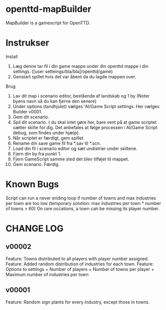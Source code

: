 # openttd-mapBuilder
MapBuilder is a gamescript for OpenTTD.

Instrukser
======

Install

1. Læg denne tar fil i din game mappe under din openttd mappe i din settings. ([user setteings/bla/bla]/openttd/game)
2. Genstart spillet hvis det var åbent da du lagde mappen over.


Brug

1. Lav dit map i scenario editor, bestående af landskab og 1 by (Noter byens navn så du kan fjerne den senere)
2. Under options (tandhjulet) vælges 'AI/Game Script settings. Her vælges Builder v0001.
3. Gem dit scenario.
4. Spil dit scenario. ( du skal intet gøre her, bare vent på at game scriptet sætter skilte for dig. Det anbefales at følge processen i AI/Game Script debug, som findes under hjælp).
5. Når scriptet er færdigt, gem spillet.
6. Rename din save game fil fra *.sav til *.scn.
7. Load din fil i scenario editor og sæt undistrier under skiltene.
8. Fjern din by fra punkt 1.
9. Fjern GameScript samme sted det blev tilføjet til mappet.
10. Gem scenario. Færdig.


Known Bugs
======
Script can run a never ending loop if number of towns and max industries per town are too low
	(temporary solution: max industries per town * number of towns > 60)
On rare occations, a town can be missing its player number.




CHANGE LOG
======
v00002
------
Feature: Towns distributed to all players with player number assigned.
Feature: Added random distribution of industries for each town.
Feature: Options to settings
		 + Number of players
		 + Number of towns per player
		 + Maximum number of industries per town

v00001
------
Feature: Random sign plants for every industry, except those in towns.
